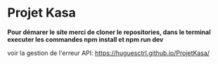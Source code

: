# Projet Kasa
**Pour démarer le site merci de cloner le repositories, dans le terminal executer les commandes npm install et npm run dev**

voir la gestion de l'erreur API: https://huguesctrl.github.io/ProjetKasa/
